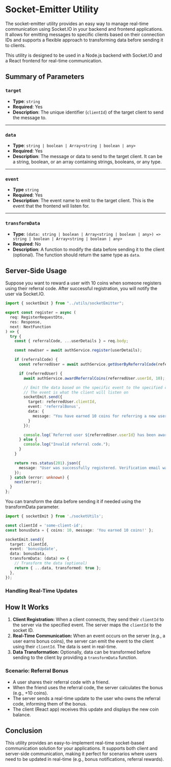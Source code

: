 
# Socket-Emitter Utility


The socket-emitter utility provides an easy way to manage real-time communication using Socket.IO in your backend and frontend applications. 
It allows for emitting messages to specific clients based on their connection IDs and supports a flexible approach to transforming data before sending it to clients.

This utility is designed to be used in a Node.js backend with Socket.IO and a React frontend for real-time communication.

## Summary of Parameters

### `target`  
- **Type**: `string`  
- **Required**: Yes  
- **Description**: The unique identifier (`clientId`) of the target client to send the message to.

---

### `data`  
- **Type**: `string | boolean | Array<string | boolean | any>`  
- **Required**: Yes  
- **Description**: The message or data to send to the target client. It can be a string, boolean, or an array containing strings, booleans, or any type.

---

### `event`
- **Type** `string`
- **Required**: Yes
- **Description**: The event name to emit to the target client. This is the event that the frontend will listen for.


---

### `transformData`  
- **Type**: `(data: string | boolean | Array<string | boolean | any>) => string | boolean | Array<string | boolean | any>`  
- **Required**: No  
- **Description**: A function to modify the data before sending it to the client (optional). The function should return the same type as `data`.


## Server-Side Usage
Suppose you want to reward a user with 10 coins when someone registers using their referral code. 
After successful registration, you will notify the user via Socket.IO.

```typescript
import { socketEmit } from "../utils/socketEmitter";

export const register = async (
  req: RegisterRequestDto,
  res: Response,
  next: NextFunction
) => {
  try {
    const { referralCode, ...userDetails } = req.body;

    const newUser = await authService.register(userDetails);

    if (referralCode) {
      const referredUser = await authService.getUserByReferralCode(referralCode);

      if (referredUser) {
        await authService.awardReferralCoins(referredUser.userId, 10);

        // Emit the data based on the specific event to the specified clientId
        // The event is what the client will listen on
        socketEmit.send({
          target: referredUser.clientId,
          event: 'referralBonus',
          data: {
            message: "You have earned 10 coins for referring a new user!"
          }
        });

        console.log(`Referred user ${referredUser.userId} has been awarded 10 coins.`);
      } else {
        console.log("Invalid referral code.");
      }
    }

    return res.status(201).json({
      message: "User was successfully registered. Verification email was sent successfully."
    });
  } catch (error: unknown) {
    next(error);
  }
};
```


 You can transform the data before sending it if needed using the transformData parameter.

```typescript
import { socketEmit } from './socketUtils';

const clientId = 'some-client-id';
const bonusData = { coins: 10, message: 'You earned 10 coins!' };

socketEmit.send({
  target: clientId,
  event: 'bonusUpdate',
  data: bonusData,
  transformData: (data) => {
    // Transform the data (optional)
    return { ...data, transformed: true };
  },
});
```



### Handling Real-Time Updates

## How It Works

1. **Client Registration:** When a client connects, they send their `clientId` to the server via the specified  event. The server maps the `clientId` to the socket ID.
2. **Real-Time Communication:** When an event occurs on the server (e.g., a user earns bonus coins), the server can emit the event to the client using their `clientId`. The data is sent in real-time.
3. **Data Transformation:** Optionally, data can be transformed before sending to the client by providing a `transformData` function.


### Scenario: Referral Bonus

- A user shares their referral code with a friend.
- When the friend uses the referral code, the server calculates the bonus (e.g., +10 coins).
- The server sends a real-time update to the user who owns the referral code, informing them of the bonus.
- The client (React app) receives this update and displays the new coin balance.


## Conclusion

This utility provides an easy-to-implement real-time socket-based communication solution for your applications. 
It supports both client and server-side communication, making it perfect for scenarios where users need to be updated in real-time (e.g., bonus notifications, referral rewards).

